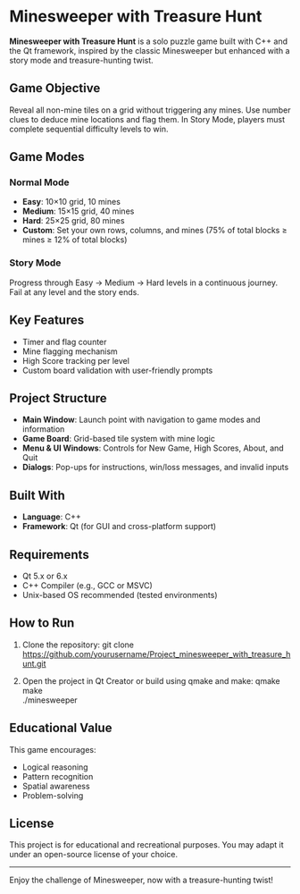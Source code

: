 # Minesweeper with Treasure Hunt

**Minesweeper with Treasure Hunt** is a solo puzzle game built with C++ and the Qt framework, inspired by the classic Minesweeper but enhanced with a story mode and treasure-hunting twist. 

## Game Objective

Reveal all non-mine tiles on a grid without triggering any mines. Use number clues to deduce mine locations and flag them. In Story Mode, players must complete sequential difficulty levels to win.

## Game Modes

### Normal Mode
- **Easy**: 10×10 grid, 10 mines  
- **Medium**: 15×15 grid, 40 mines  
- **Hard**: 25×25 grid, 80 mines  
- **Custom**: Set your own rows, columns, and mines (75% of total blocks ≥ mines ≥ 12% of total blocks)

### Story Mode
Progress through Easy → Medium → Hard levels in a continuous journey. Fail at any level and the story ends.

## Key Features

- Timer and flag counter
- Mine flagging mechanism
- High Score tracking per level
- Custom board validation with user-friendly prompts


## Project Structure

- **Main Window**: Launch point with navigation to game modes and information
- **Game Board**: Grid-based tile system with mine logic
- **Menu & UI Windows**: Controls for New Game, High Scores, About, and Quit
- **Dialogs**: Pop-ups for instructions, win/loss messages, and invalid inputs

## Built With

- **Language**: C++
- **Framework**: Qt (for GUI and cross-platform support)

## Requirements

- Qt 5.x or 6.x
- C++ Compiler (e.g., GCC or MSVC)
- Unix-based OS recommended (tested environments)

## How to Run

1. Clone the repository:
   git clone https://github.com/yourusername/Project_minesweeper_with_treasure_hunt.git

2. Open the project in Qt Creator or build using qmake and make:
   qmake  
   make  
   ./minesweeper

## Educational Value

This game encourages:

- Logical reasoning  
- Pattern recognition  
- Spatial awareness  
- Problem-solving  

## License

This project is for educational and recreational purposes. You may adapt it under an open-source license of your choice.

---

Enjoy the challenge of Minesweeper, now with a treasure-hunting twist!

